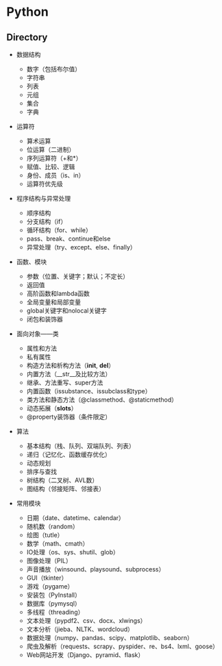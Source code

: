 # Python

## Directory

- 数据结构
  - 数字（包括布尔值）
  - 字符串
  - 列表
  - 元组
  - 集合
  - 字典
  
- 运算符
  - 算术运算
  - 位运算（二进制）
  - 序列运算符（+和*）
  - 赋值、比较、逻辑  
  - 身份、成员（is、in）
  - 运算符优先级
   
- 程序结构与异常处理
  - 顺序结构
  - 分支结构（if）
  - 循环结构（for、while）
  - pass、break、continue和else
  - 异常处理（try、except、else、finally）
  
- 函数、模块
  - 参数（位置、关键字；默认；不定长）
  - 返回值
  - 高阶函数和lambda函数
  - 全局变量和局部变量
  - global关键字和nolocal关键字
  - 闭包和装饰器
  
- 面向对象——类
  - 属性和方法
  - 私有属性
  - 构造方法和析构方法（__init__, __del__）
  - 内置方法（__str__及比较方法）
  - 继承、方法重写、super方法
  - 内置函数（issubstance、issubclass和type）
  - 类方法和静态方法（@classmethod、@staticmethod）
  - 动态拓展（__slots__）
  - @property装饰器（条件限定）
  
- 算法
  - 基本结构（栈、队列、双端队列、列表）
  - 递归（记忆化、函数缓存优化）
  - 动态规划
  - 排序与查找
  - 树结构（二叉树、AVL数）
  - 图结构（邻接矩阵、邻接表）
  
- 常用模块
   - 日期（date、datetime、calendar）
   - 随机数（random）
   - 绘图（tutle）
   - 数学（math、cmath）
   - IO处理（os、sys、shutil、glob）
   - 图像处理（PIL）
   - 声音播放（winsound、playsound、subprocess）
   - GUI（tkinter）
   - 游戏（pygame）
   - 安装包（PyInstall）
   - 数据库（pymysql）
   - 多线程（threading）
   - 文本处理（pypdf2、csv、docx、xlwings）
   - 文本分析（jieba、NLTK、wordcloud）
   - 数据处理（numpy、pandas、scipy、matplotlib、seaborn）
   - 爬虫及解析（requests、scrapy、pyspider、re、bs4、lxml、goose）
   - Web网站开发（Django、pyramid、flask）
